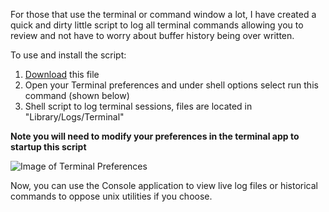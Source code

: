 For those that use the terminal or command window a lot, I have created a quick and dirty little script to log all terminal commands allowing you to review and not have to worry about buffer history being over written.

To use and install the script:
1. [Download](https://github.com/ashbyca/rsc-admin/blob/master/terminal_logging.sh) this file
2. Open your Terminal preferences and under shell options select run this command (shown below)
3. Shell script to log terminal sessions, files are located in "Library/Logs/Terminal"		  
  
  **Note you will need to modify your preferences in the terminal app to startup this script**
  		  
 ![Image of Terminal Preferences](https://cloud.githubusercontent.com/assets/6200040/19460249/da26f0f8-94a7-11e6-91cb-c179876ab4b3.png)	
 
 Now, you can use the Console application to view live log files or historical commands to oppose unix utilities if you choose.
